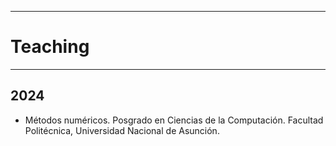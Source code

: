 ----------
# Teaching
----------

## 2024

- Métodos numéricos. Posgrado en Ciencias de la Computación. Facultad Politécnica, Universidad Nacional de Asunción.
